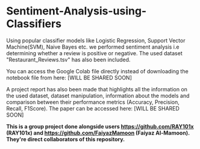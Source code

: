 # Sentiment-Analysis-using-Classifiers
Using popular classifier models like Logistic Regression, Support Vector Machine(SVM), Naive Bayes etc. we performed sentiment analysis i.e determining whether a review is positive or negative. The used dataset "Restaurant_Reviews.tsv" has also been included.

You can access the Google Colab file directly instead of downloading the notebook file from here: [WILL BE SHARED SOON]


A project report has also been made that highlights all the information on the used dataset, dataset manipulation, information about the models and comparison between their performance metrics (Accuracy, Precision, Recall, F1Score). The paper can be accessed here: [WILL BE SHARED SOON]

**This is a group project done alongside users https://github.com/RAY101x (RAY101x) and https://github.com/FaiyazMamoon (Faiyaz Al-Mamoon). They're direct collaborators of this repository.**
